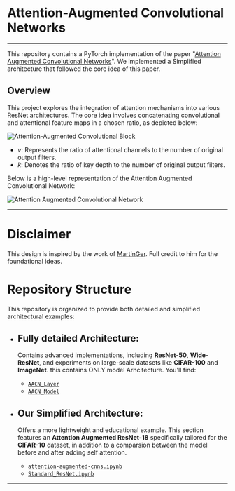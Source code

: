 # Attention-Augmented Convolutional Networks

---

This repository contains a PyTorch implementation of the paper "[Attention Augmented Convolutional Networks](https://arxiv.org/abs/1904.09925)".
We implemented a Simplified architecture that followed the core idea of this paper. 

## Overview

This project explores the integration of attention mechanisms into various ResNet architectures. The core idea involves concatenating convolutional and attentional feature maps in a chosen ratio, as depicted below:

![Attention-Augmented Convolutional Block](https://user-images.githubusercontent.com/19909320/119885192-cd15e900-bf31-11eb-985b-be4e09ac9a4c.png)

* $v$: Represents the ratio of attentional channels to the number of original output filters.
* $k$: Denotes the ratio of key depth to the number of original output filters.

Below is a high-level representation of the Attention Augmented Convolutional Network:

![Attention Augmented Convolutional Network](https://user-images.githubusercontent.com/19909320/137499701-4cace468-ffa5-4b2e-b15f-14d2ddee4fbf.png)

---

# Disclaimer

This design is inspired by the work of [MartinGer](https://github.com/MartinGer). Full credit to him for the foundational ideas.

# Repository Structure

This repository is organized to provide both detailed and simplified architectural examples:
* ## Fully detailed Architecture:
   Contains advanced implementations, including **ResNet-50**, **Wide-ResNet**, and experiments on large-scale datasets like **CIFAR-100** and **ImageNet**.
   this contains ONLY model Arhcitecture. You'll find:
    * [`AACN_Layer`](Fully%20detailed%20Architecture/AACN_Layer)
    * [`AACN_Model`](Fully%20detailed%20Architecture/AACN_Model)

* ## Our Simplified Architecture: 
   Offers a more lightweight and educational example. This section features an **Attention Augmented ResNet-18** specifically tailored for the **CIFAR-10** dataset, in addition to a comparsion between the model before and after adding self attention.
    * [`attention-augmented-cnns.ipynb`](Simplified%20Architecture/attention-augmented-cnns.ipynb)
    * [`Standard_ResNet.ipynb`](Simplified%20Architecture/Standard_ResNet.ipynb)

---





